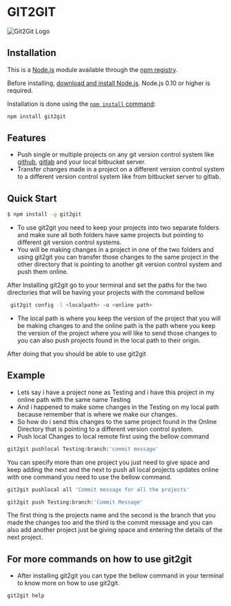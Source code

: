 # GIT2GIT
![Git2Git Logo](https://www.google.com/url?sa=i&url=https%3A%2F%2Fjoomla.digital-peak.com%2Fblog%2F131-from-subversion-to-git&psig=AOvVaw05ZKy6Cx6z4RCQB0u2IXQB&ust=1602605737197000&source=images&cd=vfe&ved=0CAIQjRxqFwoTCJCcpeO5r-wCFQAAAAAdAAAAABAD)

## Installation
This is a [Node.js](https://nodejs.org/en/) module available through the
[npm registry](https://www.npmjs.com/).

Before installing, [download and install Node.js](https://nodejs.org/en/download/).
Node.js 0.10 or higher is required.


Installation is done using the
[`npm install` command](https://docs.npmjs.com/getting-started/installing-npm-packages-locally):

```bash
npm install git2git
```
## Features
* Push single or multiple projects on any git version control system like [github](https://github.com), [gitlab](https://gitlab.com) and your local bitbucket server.
* Transfer changes made in a project on a different version control system to a different version control system like from bitbucket server to gitlab.
## Quick Start
```bash
$ npm install -g git2git
```
* To use git2git you need to keep your projects into two separate folders and make sure all both folders have same projects but pointing to different git version control systems.
* You will be making changes in a project in one of the two folders and using git2git you can transfer those changes to the same project in the other directory that is pointing to another git version control system and push them online.

After Installing git2git go to your terminal and set the paths for the two directories that will be having your projects with the command bellow

```bash
 git2git config -l <localpath> -o <online path>
```
* The local path is where you keep the version of the project that you will be making changes to and the online path is the path where you keep the version of the project where you will like to send those changes to you can also push projects found in the local path to their origin.

After doing that you should be able to use git2git 
## Example
* Lets say i have a project none as Testing and i have this project in my online path with the same name Testing 
* And i happened to make some changes in the Testing on my local path because remember that is where we make our changes.
* So how do i send this changes to the same project found in the Online Directory that is pointing to a different version control system.
*  Push local Changes to local remote first using the bellow command
```bash
git2git pushlocal Testing:branch:'commit message'
```
You can specify more than one project you just need to give space and keep adding the next and the next to push all local projects updates online with one command you need to use the bellow command.
```bash
git2git pushlocal all 'Commit message for all the projects'
```
```bash
git2git push Testing:branch:'Commit Message'
```
The first thing is the projects name and the second is the branch that you made the changes too and the third is the commit message and you can also add another project just be giving space and entering the details of the next project.

## For more commands on how to use git2git
* After installing git2git you can type the bellow command in your terminal to know more on how to use git2git.

```bash
git2git help 
```
